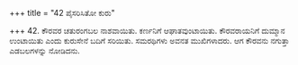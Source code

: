 +++
title = "42 ಪೈಸರಿಸಿತೋ ಕುರು"

+++
42. ಕೌರವರ ಚತುರಂಗಬಲ ನಾಶವಾಯಿತು. ಕರ್ಣನಿಗೆ ಆಘಾತವುಂಟಾಯಿತು. ಕೌರವರಾಯನಿಗೆ ದುಮ್ಮಾನ ಉಂಟಾಯಿತು ಎಂದು ಕುರುಸೇನೆ ಬದಿಗೆ ಸರಿಯಿತು. ಸಮರಥಿಗಳು ಅವನತ ಮುಖಿಗಳಾದರು. ಆಗ ಕೌರವನು ನಗುತ್ತಾ ಎಡಬಲಗಳನ್ನು ನೋಡಿದನು.